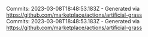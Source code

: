 Commits: 2023-03-08T18:48:53.183Z - Generated via https://github.com/marketplace/actions/artificial-grass
<br>
Commits: 2023-03-08T18:48:53.183Z - Generated via https://github.com/marketplace/actions/artificial-grass
<br>
